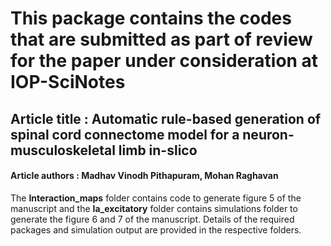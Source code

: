 # This package contains the codes that are submitted as part of review for the paper under consideration at IOP-SciNotes 
## Article title : Automatic rule-based generation of spinal cord connectome model for a neuron-musculoskeletal limb in-slico
#### Article authors : Madhav Vinodh Pithapuram, Mohan Raghavan 


The **Interaction_maps** folder contains code to generate figure 5 of the manuscript and the **Ia_excitatory** folder contains simulations folder to generate the figure 6 and 7 of the manuscript. Details of the required packages and simulation output are provided in the respective folders.  
